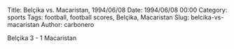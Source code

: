 Title: Belçika vs. Macaristan, 1994/06/08
Date: 1994/06/08 00:00
Category: sports
Tags: football, football scores, Belçika, Macaristan
Slug: belcika-vs-macaristan
Author: carbonero


Belçika 3 - 1 Macaristan
